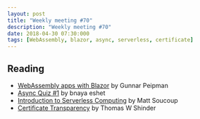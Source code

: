 ```yaml
---
layout: post
title: "Weekly meeting #70"
description: "Weekly meeting #70"
date: 2018-04-30 07:30:000
tags: [WebAssembly, blazor, async, serverless, certificate]
--- 
```


## Reading

* [WebAssembly apps with Blazor](http://gunnarpeipman.com/aspnet/blazor-preview/) by Gunnar Peipman
* [Async Quiz #1](https://medium.com/@bnayae/async-quiz-16642236d278) by bnaya eshet
* [Introduction to Serverless Computing](https://www.telerik.com/blogs/introduction-to-serverless-computing) by Matt Soucoup
* [Certificate Transparency](https://blogs.msdn.microsoft.com/azuresecurity/2018/04/25/certificate-transparency/) by Thomas W Shinder